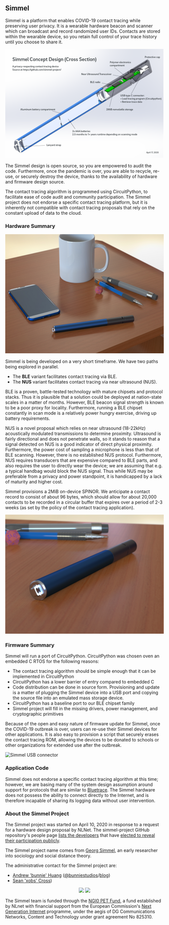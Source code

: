 ## Simmel

Simmel is a platform that enables COVID-19 contact tracing while
preserving user privacy. It is a wearable hardware beacon and scanner
which can broadcast and record randomized user IDs. Contacts are stored
within the wearable device, so you retain full control of your trace
history until you choose to share it.

![Simmel diagram](https://github.com/simmel-project/frontpage/raw/master/simmel-concept.png)

The Simmel design is open source, so you are empowered to audit the
code. Furthermore, once the pandemic is over, you are able to recycle,
re-use, or securely destroy the device, thanks to the availability of
hardware and firmware design source.

The contact tracing algorithm is programmed using CircuitPython, to
facilitate ease of code audit and community participation. The Simmel
project does not endorse a specific contact tracing platform, but it is
inherently not compatible with contact tracing proposals that rely on
the constant upload of data to the cloud.

### Hardware Summary

![Simmel overview](https://github.com/simmel-project/frontpage/raw/master/simmel-desk.jpg)

Simmel is being developed on a very short timeframe. We have two paths
being explored in parallel.

- The **BLE** variant facilitates contact tracing via BLE.
- The **NUS** variant facilitates contact tracing via near ultrasound
  (NUS).

BLE is a proven, battle-tested technology with mature chipsets and
protocol stacks. Thus it is plausible that a solution could be deployed
at nation-state scales in a matter of months. However, BLE beacon signal
strength is known to be a poor proxy for locality. Furthermore, running
a BLE chipset constantly in scan mode is a relatively power hungry
exercise, driving up battery requirements.

NUS is a novel proposal which relies on near ultrasound (18-22kHz)
acoustically modulated transmissions to determine proximity. Ultrasound
is fairly directional and does not penetrate walls, so it stands to
reason that a signal detected on NUS is a good indicator of direct
physical proximity. Furthermore, the power cost of sampling a microphone
is less than that of BLE scanning. However, there is no established NUS
protocol. Furthermore, NUS requires transducers that are expensive
compared to BLE parts, and also requires the user to directly wear the
device; we are assuming that e.g. a typical handbag would block the NUS
signal. Thus while NUS may be preferable from a privacy and power
standpoint, it is handicapped by a lack of maturity and higher cost.

Simmel provisions a 2MiB on-device SPINOR. We anticipate a contact
record to consist of about 96 bytes, which should allow for about 20,000
contacts to be recorded in a circular buffer that expires over a period
of 2-3 weeks (as set by the policy of the contact tracing application).

![Simmel rear view](https://github.com/simmel-project/frontpage/raw/master/simmel-rear.jpg)

### Firmware Summary

Simmel will run a port of CircuitPython. CircuitPython  was chosen oven
an embedded C RTOS for the following reasons:

- The contact tracing algorithm should be simple enough that it can be
  implemented in CircuitPython
- CircuitPython  has a lower barrier of entry compared to embedded C
- Code distribution can be done in source form. Provisioning and update
  is a matter of plugging the Simmel device into a USB port and copying
  the source file into an emulated mass storage device.
- CircuitPython has a baseline port to our BLE chipset family
- Simmel project will fill in the missing drivers, power management, and
  cryptographic primitives

Because of the open and easy nature of firmware update for Simmel,
once the COVID-19 outbreak is over, users can re-use their Simmel devices
for other applications. It is also easy to provision a script that
securely erases the contact tracing ROM, allowing the devices to be
donated to schools or other organizations for extended use after
the outbreak.

![Simmel USB connector](https://github.com/simmel-project/frontpage/raw/simmel-usb.jpg)

### Application Code

Simmel does not endorse a specific contact tracing algorithm at this
time; however, we are basing many of the system design assumption around
support for protocols that are similar to
[Bluetrace](https://bluetrace.io/).  The Simmel hardware does not
possess the ability to connect directly to the Internet, and is
therefore incapable of sharing its logging data without user
intervention.


### About the Simmel Project

The Simmel project was started on April 10, 2020 in response to a
request for a hardware design proposal by NLNet. The simmel-project
GitHub repository's people page [lists the
developers](https://github.com/orgs/simmel-project/people) that have
[elected to reveal their participation
publicly](https://help.github.com/en/articles/publicizing-or-hiding-organization-membership).

The Simmel project name comes from [Georg
Simmel](https://wikipedia.org/wiki/Georg_Simmel), an early researcher
into sociology and social distance theory.

The administrative contact for the Simmel project are:

* [Andrew 'bunnie'
  Huang](https://en.wikipedia.org/wiki/Andrew_Huang_(hacker))
  ([@bunniestudios](https://twitter.com/bunniestudios)/[blog](https://bunniestudios.com))
* [Sean 'xobs' Cross](https://xobs.io))

<center><img src="https://nlnet.nl/logo/banner.png" width="20%"> <img src="https://nlnet.nl/image/logos/NGI0_tag.png" width="20%"></center>

The Simmel team is funded through the [NGI0 PET
Fund](https://nlnet.nl/PET), a fund established by NLnet with financial
support from the European Commission's [Next Generation
Internet](https://ngi.eu/) programme, under the aegis of DG
Communications Networks, Content and Technology under grant agreement No
825310.
